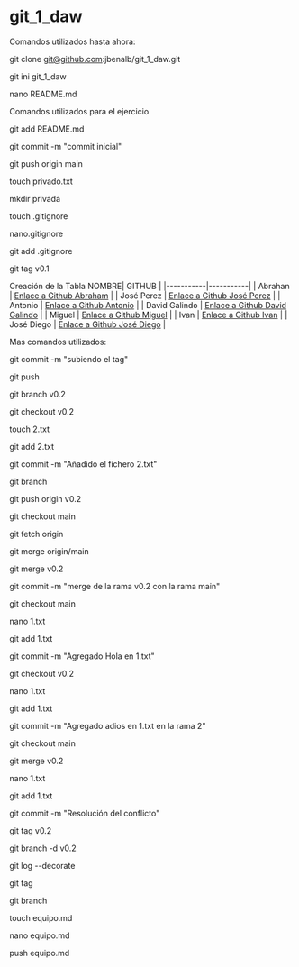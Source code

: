 # git_1_daw

Comandos utilizados hasta ahora:

git clone git@github.com:jbenalb/git_1_daw.git

git ini git_1_daw

nano README.md

Comandos utilizados para el ejercicio 

git add README.md

git commit -m "commit inicial"

git push origin main

touch privado.txt

mkdir privada

touch .gitignore

nano.gitignore 

git add .gitignore

git tag v0.1



Creación de la Tabla
 NOMBRE| GITHUB |
|-----------|-----------|
| Abrahan   | [Enlace a Github Abraham](https://github.com/arodmor789/git_1_daw)   |
| José Perez  | [Enlace a Github José Perez](https://github.com/josepeca/git_1_daw)    |
| Antonio   | [Enlace a Github Antonio](https://github.com/anuncar621508/git_1_daw)   |
| David Galindo  | [Enlace a Github David Galindo](https://github.com/Dagalca)  |
| Miguel   | [Enlace a Github Miguel](https://github.com/fpertru695)   |
| Ivan  | [Enlace a Github Ivan](https://github.com/ibarrom693)    |
| José Diego  | [Enlace a Github José Diego](https://github.com/jjunlob074)   |




Mas comandos utilizados:

git commit -m "subiendo el tag"

git push

git branch v0.2

git checkout v0.2

touch 2.txt

git add 2.txt

git commit -m "Añadido el fichero 2.txt"

git branch

git push origin v0.2

git checkout main

git fetch origin

git merge origin/main

git merge v0.2

git commit -m "merge de la rama v0.2 con la rama main"

git checkout main

nano 1.txt

git add 1.txt

git commit -m "Agregado Hola en 1.txt"

git checkout v0.2

nano 1.txt

git add 1.txt

git commit -m "Agregado adios en 1.txt en la rama 2"

git checkout main

git merge v0.2

nano 1.txt

git add 1.txt

git commit -m "Resolución del conflicto"

git tag v0.2

git branch -d v0.2

git log --decorate

git tag

git branch

touch equipo.md

nano equipo.md

push equipo.md
